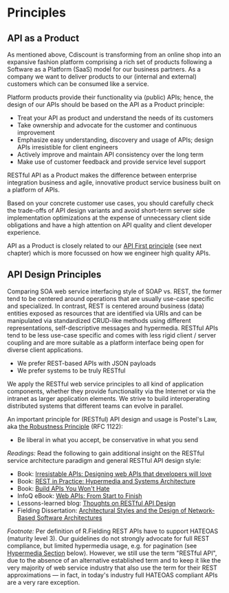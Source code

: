 # Principles

## API as a Product

As mentioned above, Cdiscount is transforming from an online shop into an expansive fashion platform 
comprising a rich set of products following a Software as a Platform (SaaS) model for our business partners. 
As a company we want to deliver products to our (internal and external) customers which can be consumed like a service. 

Platform products provide their functionality via (public) APIs; 
hence, the design of our APIs should be based on the API as a Product principle:

* Treat your API as product and understand the needs of its customers
* Take ownership and advocate for the customer and continuous improvement
* Emphasize easy understanding, discovery and usage of APIs; design APIs irresistible for client engineers
* Actively improve and maintain API consistency over the long term
* Make use of customer feedback and provide service level support

RESTful API as a Product makes the difference between enterprise integration business and agile, 
innovative product service business built on a platform of APIs.


Based on your concrete customer use cases, you should carefully check the trade-offs of API design variants 
and avoid short-term server side implementation optimizations at the expense of unnecessary client side 
obligations and have a high attention on API quality and client developer experience. 

API as a Product is closely related to our 
[API First principle](../general-guidelines/GeneralGuidelines.md#Must-Follow-API-First-Principle) 
(see next chapter) which is more focussed on how we engineer high quality APIs. 


## API Design Principles

Comparing SOA web service interfacing style of SOAP vs. REST,
the former tend to be centered around operations that are usually use-case specific and specialized.
In contrast, REST is centered around business (data) entities exposed as resources 
that are identified via URIs and can be manipulated via standardized CRUD-like methods 
using different representations, self-descriptive messages and hypermedia. 
RESTful APIs tend to be less use-case specific and comes with less rigid client / server coupling 
and are more suitable as a platform interface being open for diverse client applications. 

* We prefer REST-based APIs with JSON payloads
* We prefer systems to be truly RESTful

We apply the RESTful web service principles to all kind of application components, whether they provide functionality via the Internet or via the intranet as larger application elements. We strive to build interoperating distributed systems that different teams can evolve in parallel.

An important principle for (RESTful) API design and usage is Postel's Law, aka [the
Robustness Principle](http://en.wikipedia.org/wiki/Robustness_principle) (RFC 1122):

* Be liberal in what you accept, be conservative in what you send


*Readings:* Read the following to gain additional insight on the RESTful service architecture paradigm and
general RESTful API design style:

* Book: [Irresistable APIs: Designing web APIs that developers will love](https://www.amazon.de/Irresistible-APIs-Designing-that-developers/dp/1617292559)
* Book: [REST in Practice: Hypermedia and Systems
  Architecture](http://www.amazon.de/REST-Practice-Hypermedia-Systems-Architecture/dp/0596805829)
* Book: [Build APIs You Won't Hate](https://leanpub.com/build-apis-you-wont-hate)
* InfoQ eBook: [Web APIs: From Start to Finish](http://www.infoq.com/minibooks/emag-web-api)
* Lessons-learned blog: [Thoughts on RESTful API Design](http://restful-api-design.readthedocs.org/en/latest/)
* Fielding Dissertation: [Architectural Styles and the Design of Network-Based Software Architectures](http://www.ics.uci.edu/~fielding/pubs/dissertation/top.htm)

*Footnote:* 
Per definition of R.Fielding REST APIs have to support HATEOAS (maturity level 3). Our guidelines do not strongly advocate for full REST compliance, but limited hypermedia usage, e.g. for pagination (see [Hypermedia Section](../hyper-media/Hypermedia.md#Hypermedia) below). However, we still use the term "RESTful API", due to the absence of an alternative established term and to keep it like the very majority of web service industry that also use the term for their REST approximations — in fact, in today's industry full HATEOAS compliant APIs are a very rare exception.


